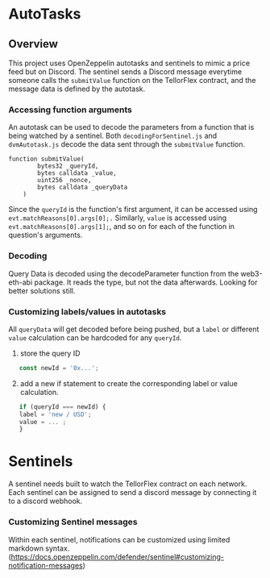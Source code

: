 # AutoTasks 

## Overview 
This project uses OpenZeppelin autotasks and sentinels to mimic a price feed but on Discord. The sentinel sends a Discord message everytime someone calls the ```submitValue``` function on the TellorFlex contract, and the message data is defined by the autotask. 


### Accessing function arguments

An autotask can be used to decode the parameters from a function that is being watched by a sentinel.
Both ```decodingForSentinel.js``` and ```dvmAutotask.js``` decode the data sent through the ```submitValue``` function. 
```    
function submitValue(
        bytes32 _queryId,
        bytes calldata _value,
        uint256 _nonce,
        bytes calldata _queryData
    )
```
Since the ```queryId``` is the function's first argument, it can be accessed using ``` evt.matchReasons[0].args[0];. ```
Similarly, ``` value ``` is accessed using ``` evt.matchReasons[0].args[1]; ```, and so on for each of the function in question's arguments.

### Decoding
Query Data is decoded using the decodeParameter function from the web3-eth-abi package. It reads the type, but not the data afterwards. Looking for better solutions still.


### Customizing labels/values in autotasks
All ```queryData``` will get decoded before being pushed, but a ```label``` or different ```value``` calculation can be hardcoded for any ```queryId```. 
  
  1. store the query ID 
  
  ```javascript 
     const newId = '0x...';
  ```
  
  2. add a new if statement to create the corresponding label or value calculation.
  
  ```javascript
     if (queryId === newId) {
     label = 'new / USD';
     value = ... ;
     }
  ```
  
# Sentinels

A sentinel needs built to watch the TellorFlex contract on each network. Each sentinel can be assigned to send a discord message by connecting it to a discord webhook. 

### Customizing Sentinel messages

Within each sentinel, notifications can be customized using limited markdown syntax.  (https://docs.openzeppelin.com/defender/sentinel#customizing-notification-messages)

